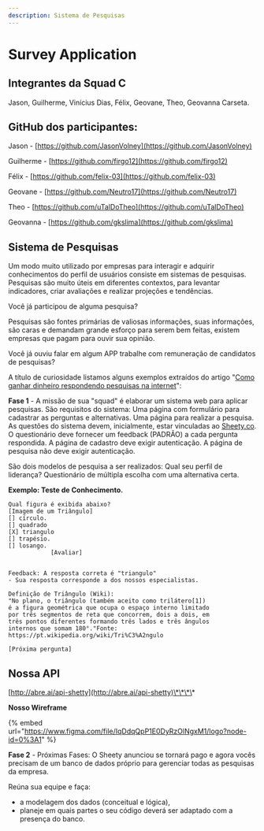 ```yaml
---
description: Sistema de Pesquisas
---
```


# Survey Application

## Integrantes da Squad C

Jason, Guilherme, Vinícius Dias, Félix, Geovane, Theo, Geovanna Carseta.

## GitHub dos participantes:

Jason - [https://github.com/JasonVolney](https://github.com/JasonVolney) 

Guilherme - [https://github.com/firgo12](https://github.com/firgo12) 

Félix - [https://github.com/felix-03](https://github.com/felix-03)

Geovane - [https://github.com/Neutro17](https://github.com/Neutro17)

Theo - [https://github.com/uTalDoTheo](https://github.com/uTalDoTheo) 

Geovanna - [https://github.com/gkslima](https://github.com/gkslima)

## Sistema de Pesquisas

Um modo muito utilizado por empresas para interagir e adquirir conhecimentos do perfil de usuários consiste em sistemas de pesquisas. Pesquisas são muito úteis em diferentes contextos, para levantar indicadores, criar avaliações e realizar projeções e tendências.

Você já participou de alguma pesquisa?

Pesquisas são fontes primárias de valiosas informações, suas informações, são caras e demandam grande esforço para serem bem feitas, existem empresas que pagam para ouvir sua opinião.

Você já ouviu falar em algum APP trabalhe com remuneração de candidatos de pesquisas? 

A título de curiosidade listamos alguns exemplos extraídos do artigo "[Como ganhar dinheiro respondendo pesquisas na internet](https://www.techtudo.com.br/listas/2019/11/como-ganhar-dinheiro-respondendo-pesquisas-na-internet-veja-seis-sites.ghtml)":

**Fase 1** - A missão de sua "squad" é elaborar um sistema web para aplicar pesquisas. São requisitos do sistema: Uma página com formulário para cadastrar as perguntas e alternativas. Uma página para realizar a pesquisa. As questões do sistema devem, inicialmente, estar vinculadas ao [Sheety.co](https://sheety.co/). O questionário deve fornecer um feedback \(PADRÃO\) a cada pergunta respondida. A página de cadastro deve exigir autenticação. A página de pesquisa não deve exigir autenticação.

São dois modelos de pesquisa a ser realizados: Qual seu perfil de liderança? Questionário de múltipla escolha com uma alternativa certa.

**Exemplo: Teste de Conhecimento.**

```text
Qual figura é exibida abaixo?
[Imagem de um Triângulo]
[] círculo.
[] quadrado
[X] triangulo
[] trapésio.
[] losango.
            [Avaliar]


Feedback: A resposta correta é "triangulo"
- Sua resposta corresponde a dos nossos especialistas.

Definição de Triângulo (Wiki):
"No plano, o triângulo (também aceito como trilátero[1])
é a figura geométrica que ocupa o espaço interno limitado
por três segmentos de reta que concorrem, dois a dois, em
três pontos diferentes formando três lados e três ângulos
internos que somam 180°."Fonte: https://pt.wikipedia.org/wiki/Tri%C3%A2ngulo

[Próxima pergunta]
```

## **Nossa API**

[http://abre.ai/api-shetty](http://abre.ai/api-shetty)\*\*\*\*

**Nosso Wireframe**

{% embed url="https://www.figma.com/file/IqDdqQpP1E0DyRzOlNgxM1/logo?node-id=0%3A1" %}

**Fase 2** - Próximas Fases: O Sheety anunciou se tornará pago e agora vocês precisam de um banco de dados próprio para gerenciar todas as pesquisas da empresa. 

Reúna sua equipe e faça:

* a modelagem dos dados \(conceitual e lógica\),
* planeje em quais partes o seu código deverá ser adaptado com a presença do banco.





